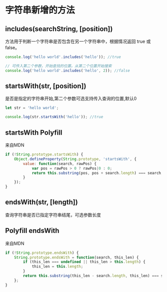 
# 字符串新增的方法

## includes(searchString, [position])
方法用于判断一个字符串是否包含在另一个字符串中，根据情况返回 true 或 false。
```javascript
console.log('hello world'.includes('hello')); //true

// 可传入第二个参数，开始查找的位置。从第二个位置开始搜索
console.log('hello world'.includes('hello', 2)); //false
```

## startsWith(str, [position])
是否是指定的字符串开始,第二个参数可选支持传入查询的位置,默认0   
```javascript
let str = 'hello world';

console.log(str.startsWith('hello')); //true
```
## startsWith Polyfill
来自MDN
```javascript
if (!String.prototype.startsWith) {
    Object.defineProperty(String.prototype, 'startsWith', {
        value: function(search, rawPos) {
            var pos = rawPos > 0 ? rawPos|0 : 0;
            return this.substring(pos, pos + search.length) === search;
        }
    });
}
```

## endsWith(str, [length])
查询字符串是否已指定字符串结尾，可选参数长度   

## Polyfill endsWith
来自MDN
```javascript
if (!String.prototype.endsWith) {
	String.prototype.endsWith = function(search, this_len) {
		if (this_len === undefined || this_len > this.length) {
			this_len = this.length;
		}
		return this.substring(this_len - search.length, this_len) === search;
	};
}
```
